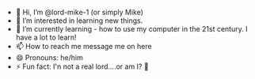 - 👋 Hi, I’m @lord-mike-1 (or simply Mike)
- 👀 I’m interested in learning new things.
- 🌱 I’m currently learning - how to use my computer in the 21st century.  I have a lot to learn!
- 📫 How to reach me message me on here
- 😄 Pronouns: he/him
- ⚡ Fun fact: I'n not a real lord....or am I? 🤣

<!---
lord-mike-1/lord-mike-1 is a ✨ special ✨ repository because its `README.md` (this file) appears on your GitHub profile.
You can click the Preview link to take a look at your changes.
--->
